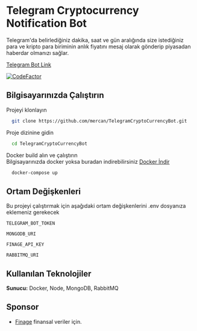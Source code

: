 # Telegram Cryptocurrency Notification Bot

Telegram'da belirlediğiniz dakika, saat ve gün aralığında size istediğiniz para ve kripto para biriminin anlık fiyatını mesaj olarak gönderip piyasadan haberdar olmanızı sağlar.

[Telegram Bot Link](https://t.me/CryptoCurrency_NotificationBot)

[![CodeFactor](https://www.codefactor.io/repository/github/mercan/telegramcryptocurrencybot/badge)](https://www.codefactor.io/repository/github/mercan/telegramcryptocurrencybot)

## Bilgisayarınızda Çalıştırın

Projeyi klonlayın

```bash
  git clone https://github.com/mercan/TelegramCryptoCurrencyBot.git
```

Proje dizinine gidin

```bash
  cd TelegramCryptoCurrencyBot
```

Docker build alın ve çalıştırın\
Bilgisayarınızda docker yoksa buradan indirebilirsiniz [Docker İndir](https://docs.docker.com/get-docker/)

```bash
  docker-compose up
```

## Ortam Değişkenleri

Bu projeyi çalıştırmak için aşağıdaki ortam değişkenlerini .env dosyanıza eklemeniz gerekecek

`TELEGRAM_BOT_TOKEN`

`MONGODB_URI`

`FINAGE_API_KEY`

`RABBITMQ_URI`

## Kullanılan Teknolojiler

**Sunucu:** Docker, Node, MongoDB, RabbitMQ

## Sponsor

- [Finage](https://finage.co.uk/) finansal veriler için.
